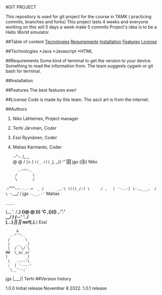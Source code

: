 #GIT PROJECT

This repository is used for git project for the course in TAMK ( practicing commits, branches and forks)
This project lasts 4 weeks and everyone working on this will 5 days a week make 5 commits
Project's idea is to be a Hello World simulator.


##Table of content
[Tecnologies](#tecnologies)
[Requirements](#requirements)
[Installation](#installation)
[Features](#features)
[License](#license)

##Technologies
*Java
*Javascript
*HTML

##Requirements
Some kind of terminal to get the version to your device.
Something to read the information from.
The team suggests cygwin or git bash for terminal.

##Installation

##Features
The best features ever!

##License
Code is made by this team. The ascii art is from the internet.

##Authors

1. Niko Lähteinen, Project manager
2. Terhi Järvinen, Coder
3. Essi Ryynänen, Coder
4. Matias Karmanto, Coder

     .-"-.
    /_ _  \
    \@ @  /
    (_> _)
      `)(_
      /((_`)_,
      \__(/-"
     __|||__
jgs ((__|__))
      Niko 

         .-"""-.
        /       \
        \       /
 .-"""-.-`.-.-.<  _
/      _,-\ ()()_/:)
\     / ,  `     `|
 '-..-| \-.,___,  /
       \ `-.__/  /
  jgs   `-.__.-'`
         Matias

    ____
   (__  '.
    /_____)
   ()@ @ )))
    'C ,()(()
    ,.'_'.' \
 __/ )   (--'
'._./     \
   (_._._._)
    _|| ||_
mrf(__.).__)
    Essi


         &
      .-"`"-.
     /       \
     |   __  _|
     |  /  \/ \
    WW  \_o/_o/
    (        _)
     |   .----\
     ;  | '----'
      \__'--;`
jgs   |___/\|
       Terhi
##Version history

1.0.0 Initial release November 8 2022.
1.0.1 release

